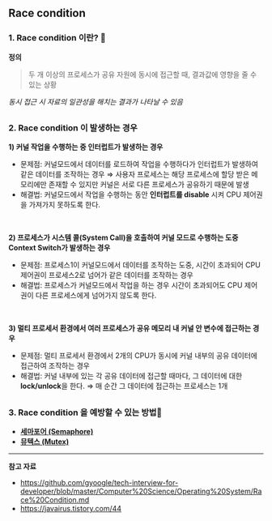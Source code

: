 ## Race condition

### 1. Race condition 이란? 🌟
**정의**
> 두 개 이상의 프로세스가 공유 자원에 동시에 접근할 때, 결과값에 영향을 줄 수 있는 상황

*동시 접근 시 자료의 일관성을 해치는 결과가 나타날 수 있음*

##

### 2. Race condition 이 발생하는 경우
**1) 커널 작업을 수행하는 중 인터럽트가 발생하는 경우**
  * 문제점: 커널모드에서 데이터를 로드하여 작업을 수행하다가 인터럽트가 발생하여 같은 데이터를 조작하는 경우 ⇒ 사용자 프로세스는 해당 프로세스에 할당 받은 메모리에만 존재할 수 있지만 커널은 서로 다른 프로세스가 공유하기 때문에 발생
  * 해결법: 커널모드에서 작업을 수행하는 동안 **인터럽트를 disable** 시켜 CPU 제어권을 가져가지 못하도록  한다.
<br>

**2) 프로세스가 시스템 콜(System Call)을 호출하여 커널 모드로 수행하는 도중 Context Switch가 발생하는 경우**
  * 문제점: 프로세스1이 커널모드에서 데이터를 조작하는 도중, 시간이 초과되어 CPU 제어권이 프로세스2로 넘어가 같은 데이터를 조작하는 경우
  * 해결법: 프로세스가 커널모드에서 작업을 하는 경우 시간이 초과되어도 CPU 제어권이 다른 프로세스에게 넘어가지 않도록 한다.
<br>

**3) 멀티 프로세서 환경에서 여러 프로세스가 공유 메모리 내 커널 안 변수에 접근하는 경우**
  * 문제점: 멀티 프로세서 환경에서 2개의 CPU가 동시에 커널 내부의 공유 데이터에 접근하여 조작하는 경우
  * 해결법: 커널 내부에 있는 각 공유 데이터에 접근할 때마다, 그 데이터에 대한 **lock/unlock**을 한다. ⇒ 매 순간 그 데이터에 접근하는 프로세스는 1개

##

### 3. Race condition 을 예방할 수 있는 방법🌟
* **[세마포어 (Semaphore)](https://github.com/haewon-park/csStudy/blob/ddf7b70602a194eee7444d738ea23b850e10615a/OS/%EC%84%B8%EB%A7%88%ED%8F%AC%EC%96%B4(Semaphore)%20&%20%EB%AE%A4%ED%85%8D%EC%8A%A4(Mutex).md)**
* **[뮤텍스 (Mutex)](https://github.com/haewon-park/csStudy/blob/ddf7b70602a194eee7444d738ea23b850e10615a/OS/%EC%84%B8%EB%A7%88%ED%8F%AC%EC%96%B4(Semaphore)%20&%20%EB%AE%A4%ED%85%8D%EC%8A%A4(Mutex).md)**

---

**참고 자료**
* https://github.com/gyoogle/tech-interview-for-developer/blob/master/Computer%20Science/Operating%20System/Race%20Condition.md
* https://javairus.tistory.com/44
